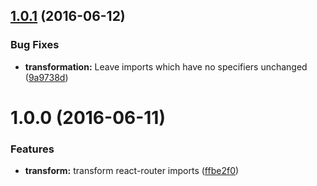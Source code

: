 <a name="1.0.1"></a>
## [1.0.1](https://github.com/nerdlabs/babel-plugin-transform-react-router-optimize/compare/v1.0.0...v1.0.1) (2016-06-12)


### Bug Fixes

* **transformation:** Leave imports which have no specifiers unchanged ([9a9738d](https://github.com/nerdlabs/babel-plugin-transform-react-router-optimize/commit/9a9738d))



<a name="1.0.0"></a>
# 1.0.0 (2016-06-11)


### Features

* **transform:** transform react-router imports ([ffbe2f0](https://github.com/nerdlabs/babel-plugin-transform-react-router-optimize/commit/ffbe2f0))




